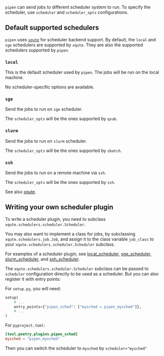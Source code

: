 
`pipen` can send jobs to different scheduler system to run. To specify the scheduler, use `scheduler` and `scheduler_opts` configurations.

## Default supported schedulers

`pipen` uses [`xqute`][1] for scheduler backend support. By default, the `local` and `sge` schedulers are supported by `xqute`. They are also the supported schedulers supported by `pipen`.

### `local`

This is the default scheduler used by `pipen`. The jobs will be run on the local machine.

No scheduler-specific options are available.

### `sge`

Send the jobs to run on `sge` scheduler.

The `scheduler_opts` will be the ones supported by `qsub`.

### `slurm`

Send the jobs to run on `slurm` scheduler.

The `scheduler_opts` will be the ones supported by `sbatch`.

### `ssh`

Send the jobs to run on a remote machine via `ssh`.

The `scheduler_opts` will be the ones supported by `ssh`.

See also [xqute][1].

## Writing your own scheduler plugin

To write a scheduler plugin, you need to subclass `xqute.schedulers.scheduler.Scheduler`.

You may also want to implement a class for jobs, by subclassing `xqute.schedulers.job.Job`, and assign it to the class variable `job_class` to your `xqute.schedulers.scheduler.Scheduler` subclass.

For examples of a scheduler plugin, see [local_scheduler][2], [sge_scheduler][3], [slurm_scheduler][4], and [ssh_scheduler][5].

The `xqute.schedulers.scheduler.Scheduler` subclass can be passed to `scheduler` configuration directly to be used as a scheduler. But you can also register it with entry points:

For `setup.py`, you will need:
```python
setup(
	# ...
	entry_points={"pipen_sched": ["mysched = pipen_mysched"]},
	# ...
)
```

For `pyproject.toml`:
```toml
[tool.poetry.plugins.pipen_sched]
mysched = "pipen_mysched"
```

Then you can switch the scheduler to `mysched` by `scheduler="mysched"`


[1]: https://github.com/pwwang/xqute
[2]: https://github.com/pwwang/xqute/blob/master/xqute/schedulers/local_scheduler.py
[3]: https://github.com/pwwang/xqute/blob/master/xqute/schedulers/sge_scheduler.py
[4]: https://github.com/pwwang/xqute/blob/master/xqute/schedulers/slurm_scheduler.py
[5]: https://github.com/pwwang/xqute/blob/master/xqute/schedulers/ssh_scheduler/
